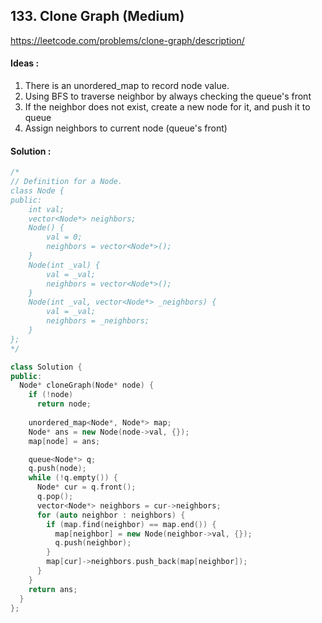 ## **133. Clone Graph (Medium)**


https://leetcode.com/problems/clone-graph/description/


#### Ideas :
1. There is an unordered_map to record node value.
2. Using BFS to traverse neighbor by always checking the queue's front
3. If the neighbor does not exist, create a new node for it, and push it to queue
4. Assign neighbors to current node (queue's front)

#### Solution :
```C++
/*
// Definition for a Node.
class Node {
public:
    int val;
    vector<Node*> neighbors;
    Node() {
        val = 0;
        neighbors = vector<Node*>();
    }
    Node(int _val) {
        val = _val;
        neighbors = vector<Node*>();
    }
    Node(int _val, vector<Node*> _neighbors) {
        val = _val;
        neighbors = _neighbors;
    }
};
*/

class Solution {
public:
  Node* cloneGraph(Node* node) {
    if (!node)
      return node;
    
    unordered_map<Node*, Node*> map;
    Node* ans = new Node(node->val, {});
    map[node] = ans;

    queue<Node*> q;
    q.push(node);
    while (!q.empty()) {
      Node* cur = q.front();
      q.pop();
      vector<Node*> neighbors = cur->neighbors;
      for (auto neighbor : neighbors) {
        if (map.find(neighbor) == map.end()) {
          map[neighbor] = new Node(neighbor->val, {});
          q.push(neighbor);
        }
        map[cur]->neighbors.push_back(map[neighbor]);
      }
    }
    return ans;
  }
};

```